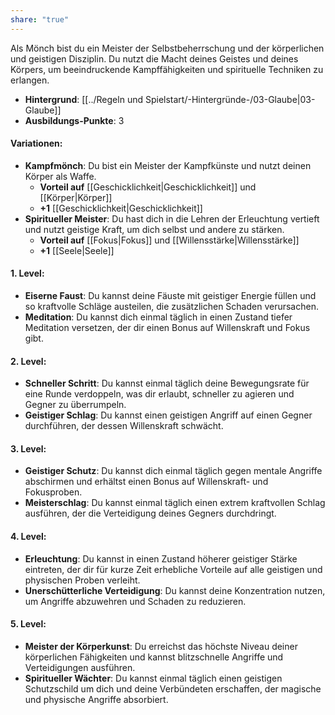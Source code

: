 ```yaml
---
share: "true"
---
```

Als Mönch bist du ein Meister der Selbstbeherrschung und der körperlichen und geistigen Disziplin. Du nutzt die Macht deines Geistes und deines Körpers, um beeindruckende Kampffähigkeiten und spirituelle Techniken zu erlangen.  
  
- **Hintergrund**: [[../Regeln und Spielstart/-Hintergründe-/03-Glaube|03-Glaube]]  
- **Ausbildungs-Punkte**: 3  
  
#### **Variationen:**  
  
- **Kampfmönch**: Du bist ein Meister der Kampfkünste und nutzt deinen Körper als Waffe.  
    - **Vorteil auf** [[Geschicklichkeit|Geschicklichkeit]] und [[Körper|Körper]]  
    - **+1** [[Geschicklichkeit|Geschicklichkeit]]  
- **Spiritueller Meister**: Du hast dich in die Lehren der Erleuchtung vertieft und nutzt geistige Kraft, um dich selbst und andere zu stärken.  
    - **Vorteil auf** [[Fokus|Fokus]] und [[Willensstärke|Willensstärke]]  
    - **+1** [[Seele|Seele]]  
  
#### **1. Level:**  
  
- **Eiserne Faust**: Du kannst deine Fäuste mit geistiger Energie füllen und so kraftvolle Schläge austeilen, die zusätzlichen Schaden verursachen.  
- **Meditation**: Du kannst dich einmal täglich in einen Zustand tiefer Meditation versetzen, der dir einen Bonus auf Willenskraft und Fokus gibt.  
  
#### **2. Level:**  
  
- **Schneller Schritt**: Du kannst einmal täglich deine Bewegungsrate für eine Runde verdoppeln, was dir erlaubt, schneller zu agieren und Gegner zu überrumpeln.  
- **Geistiger Schlag**: Du kannst einen geistigen Angriff auf einen Gegner durchführen, der dessen Willenskraft schwächt.  
  
#### **3. Level:**  
  
- **Geistiger Schutz**: Du kannst dich einmal täglich gegen mentale Angriffe abschirmen und erhältst einen Bonus auf Willenskraft- und Fokusproben.  
- **Meisterschlag**: Du kannst einmal täglich einen extrem kraftvollen Schlag ausführen, der die Verteidigung deines Gegners durchdringt.  
  
#### **4. Level:**  
  
- **Erleuchtung**: Du kannst in einen Zustand höherer geistiger Stärke eintreten, der dir für kurze Zeit erhebliche Vorteile auf alle geistigen und physischen Proben verleiht.  
- **Unerschütterliche Verteidigung**: Du kannst deine Konzentration nutzen, um Angriffe abzuwehren und Schaden zu reduzieren.  
  
#### **5. Level:**  
  
- **Meister der Körperkunst**: Du erreichst das höchste Niveau deiner körperlichen Fähigkeiten und kannst blitzschnelle Angriffe und Verteidigungen ausführen.  
- **Spiritueller Wächter**: Du kannst einmal täglich einen geistigen Schutzschild um dich und deine Verbündeten erschaffen, der magische und physische Angriffe absorbiert.